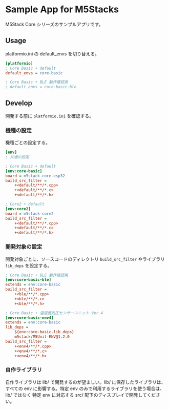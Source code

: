# Sample App for M5Stacks

M5Stack Core シリーズのサンプルアプリです。

## Usage

platformio.ini の default_envs を切り替える。

```ini
[platformio]
; Core Basic + default
default_envs = core-basic

; Core Basic + BLE 動作確認用
; default_envs = core-basic-ble
```

## Develop

開発する前に `platformio.ini` を確認する。

### 機種の設定

機種ごとの設定する。

```ini
[env]
; 共通の設定

; Core Basic + default
[env:core-basic]
board = m5stack-core-esp32
build_src_filter = 
    +<default/**/*.cpp>
    +<default/**/*.c>
    +<default/**/*.h>

; Core2 + default
[env:core2]
board = m5stack-core2
build_src_filter = 
    +<default/**/*.cpp>
    +<default/**/*.c>
    +<default/**/*.h>
```

### 開発対象の設定

開発対象ごとに、ソースコードのディレクトリ `build_src_filter` やライブラリ `lib_deps` を設定する。


```ini
; Core Basic + BLE 動作確認用
[env:core-basic-ble]
extends = env:core-basic
build_src_filter = 
    +<ble/**/*.cpp>
    +<ble/**/*.c>
    +<ble/**/*.h>

; Core Basic + 温湿度気圧センサーユニット Ver.4
[env:core-basic-env4]
extends = env:core-basic
lib_deps =
    ${env:core-basic.lib_deps}
    m5stack/M5Unit-ENV@1.2.0
build_src_filter = 
    +<env4/**/*.cpp>
    +<env4/**/*.c>
    +<env4/**/*.h>
```

### 自作ライブラリ

自作ライブラリは lib/ で開発するのが望ましい。lib/ に保存したライブラリは、すべての env に影響する。特定 env のみで利用するライブラリを使う場合は、lib/ ではなく 特定 env に対応する src/ 配下のディスプレイで開発してください。
